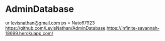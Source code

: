 # AdminDatabase
ur levisnathan@gmail.com
ps = Nate67923
https://github.com/LevisNathan/AdminDatabase
https://infinite-savannah-18699.herokuapp.com/